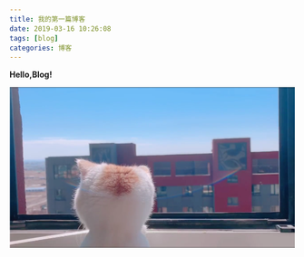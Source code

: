 ```yaml
---
title: 我的第一篇博客
date: 2019-03-16 10:26:08
tags: [blog]
categories: 博客
---
```

**Hello,Blog!**

![窗外的世界](我的第一篇博客\1566915522.jpg)